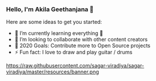 ### Hello, I'm Akila Geethanjana 👋

Here are some ideas to get you started:

- 🌱 I’m currently learning everything 🤣
- 👯 I’m looking to collaborate with other content creators
- 🥅 2020 Goals: Contribute more to Open Source projects
- ⚡ Fun fact: I love to draw and play guitar / drums

https://raw.githubusercontent.com/sagar-viradiya/sagar-viradiya/master/resources/banner.png
